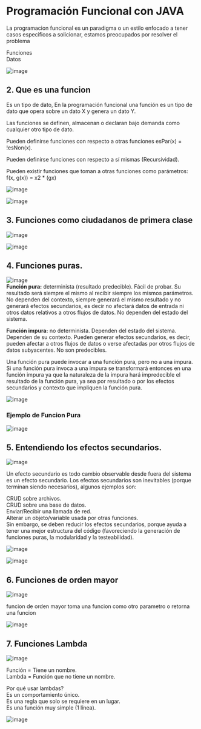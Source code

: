 # Programación Funcional con JAVA

La programacion funcional es un paradigma o un estilo enfocado a tener casos especificos a solicionar, estamos preocupados por resolver el problema

Funciones  
Datos  

![image](https://user-images.githubusercontent.com/31891276/127792367-78819817-dd35-4c8a-bfae-36ae46d9e96a.png)

## 2. Que es una funcion

Es un tipo de dato, En la programación funcional una función es un tipo de dato que opera sobre un dato X y genera un dato Y.

Las funciones se definen, almacenan o declaran bajo demanda como cualquier otro tipo de dato.  

Pueden definirse funciones con respecto a otras funciones esPar(x) = !esNon(x).  

Pueden definirse funciones con respecto a sí mismas (Recursividad).  

Pueden existir funciones que toman a otras funciones como parámetros: f(x, g(x)) = x2 * (gx)  

![image](https://user-images.githubusercontent.com/31891276/127792573-4ce555ce-fc12-48bf-b124-876691233eb0.png)

![image](https://user-images.githubusercontent.com/31891276/127792609-30a23541-49c8-4cc8-b327-3b8db3cb64dc.png)

## 3. Funciones como ciudadanos de primera clase

![image](https://user-images.githubusercontent.com/31891276/127792731-28ee04d3-cc57-4310-944d-a28d991ef45e.png)

![image](https://user-images.githubusercontent.com/31891276/127792751-c8003937-2671-446c-bab3-2a2375a5f810.png)

## 4. Funciones puras.

![image](https://user-images.githubusercontent.com/31891276/127792822-5e9ad8fc-6b51-49e0-90aa-90a82a50c8cc.png)  
**Función pura:** determinista (resultado predecible). Fácil de probar. Su resultado será siempre el mismo al recibir siempre los mismos parámetros. No dependen del contexto, siempre generará el mismo resultado y no generará efectos secundarios, es decir no afectará datos de entrada ni otros datos relativos a otros flujos de datos. No dependen del estado del sistema.

**Función impura:** no determinista. Dependen del estado del sistema. Dependen de su contexto. Pueden generar efectos secundarios, es decir, pueden afectar a otros flujos de datos o verse afectadas por otros flujos de datos subyacentes. No son predecibles.

Una función pura puede invocar a una función pura, pero no a una impura. Si una función pura invoca a una impura se transformará entonces en una función impura ya que la naturaleza de la impura hará impredecible el resultado de la función pura, ya sea por resultado o por los efectos secundarios y contexto que impliquen la función pura.

![image](https://user-images.githubusercontent.com/31891276/127795286-1a1d773a-1fdd-40f0-a7ed-f85751e3f38e.png)

### Ejemplo de Funcion Pura

![image](https://user-images.githubusercontent.com/31891276/127795297-658390f3-a898-413f-9142-8639d126a2e7.png)

## 5. Entendiendo los efectos secundarios.  

![image](https://user-images.githubusercontent.com/31891276/127795413-462e860f-b9c8-474b-8097-b2169b774275.png)  

Un efecto secundario es todo cambio observable desde fuera del sistema es un efecto secundario. Los efectos secundarios son inevitables (porque terminan siendo necesarios), algunos ejemplos son:

CRUD sobre archivos.  
CRUD sobre una base de datos.  
Enviar/Recibir una llamada de red.  
Alterar un objeto/variable usada por otras funciones.  
Sin embargo, se deben reducir los efectos secundarios, porque ayuda a tener una mejor estructura del código (favoreciendo la generación de funciones puras, la modularidad y la testeabilidad).  

![image](https://user-images.githubusercontent.com/31891276/127795467-d61b8d02-a0fd-49fa-8fdf-c8e9bb68634a.png)  

![image](https://user-images.githubusercontent.com/31891276/127795511-29d1186f-4a7b-49ac-b4f9-284e0325cea8.png)  

## 6. Funciones de orden mayor

![image](https://user-images.githubusercontent.com/31891276/127795602-05080c6a-44ca-47e7-a87d-9929b9524f36.png)

funcion de orden mayor toma una funcion como otro parametro o retorna una funcion

![image](https://user-images.githubusercontent.com/31891276/127795729-eb6608bc-afee-4ff6-b5f8-2a1252788b04.png)

## 7. Funciones Lambda

![image](https://user-images.githubusercontent.com/31891276/127795761-047a4e9f-a988-4bef-b09d-7e7b654ad665.png)

Función = Tiene un nombre.  
Lambda = Función que no tiene un nombre.  

Por qué usar lambdas?  
Es un comportamiento único.  
Es una regla que solo se requiere en un lugar.  
Es una función muy simple (1 línea).  

![image](https://user-images.githubusercontent.com/31891276/127795815-f4b899f9-c559-417a-b252-7f3fa08b3ac6.png)




